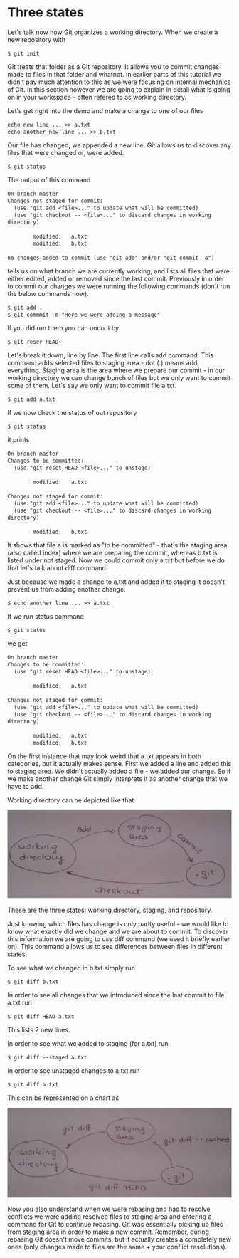 # Three states

Let's talk now how Git organizes a working directory. When we create a new repository with 

    $ git init 
    
Git treats that folder as a Git repository. It allows you to commit changes made to files in that folder and whatnot. In earlier parts of this tutorial we didn't pay much attention to this as we were focusing on internal mechanics of Git. In this section however we are going to explain in detail what is going on in your workspace - often refered to as working directory. 

Let's get right into the demo and make a change to one of our files 

    echo new line ... >> a.txt 
    echo another new line ... >> b.txt
    
Our file has changed, we appended a new line. Git allows us to discover any files that were changed or, were added. 

    $ git status 
    
The output of this command

    On branch master
    Changes not staged for commit:
      (use "git add <file>..." to update what will be committed)
      (use "git checkout -- <file>..." to discard changes in working directory)

            modified:   a.txt
            modified:   b.txt

    no changes added to commit (use "git add" and/or "git commit -a")

tells us on what branch we are currently working, and lists all files that were either edited, added or removed since the last commit. Previously in order to commit our changes we were running the following commands (don't run the below commands now).

    $ git add .
    $ git commmit -m "Here we were adding a message" 
    
If you did run them you can undo it by 

    $ git reser HEAD~
    
Let's break it down, line by line. The first line calls add command. This command adds selected files to staging area - dot (.) means add everything. Staging area is the area where we prepare our commit - in our working directory we can change bunch of files but we only want to commit some of them. Let's say we only want to commit file a.txt. 

    $ git add a.txt 
    
If we now check the status of out repository

    $ git status
    
it prints 

    On branch master
    Changes to be committed:
      (use "git reset HEAD <file>..." to unstage)

            modified:   a.txt

    Changes not staged for commit:
      (use "git add <file>..." to update what will be committed)
      (use "git checkout -- <file>..." to discard changes in working directory)

            modified:   b.txt

It shows  that file a is marked as "to be committed" - that's the staging area (also called index) where we are preparing the commit, whereas b.txt is listed under not staged. Now we could commit only a.txt but before we do that let's talk about diff command. 

Just because we made a change to a.txt and added it to staging it doesn't prevent us from adding another change. 

    $ echo another line ... >> a.txt 
    
If we run status command 

    $ git status 
    
we get 

    On branch master
    Changes to be committed:
      (use "git reset HEAD <file>..." to unstage)

            modified:   a.txt

    Changes not staged for commit:
      (use "git add <file>..." to update what will be committed)
      (use "git checkout -- <file>..." to discard changes in working directory)

            modified:   a.txt
            modified:   b.txt

On the first instance that may look weird that a.txt appears in both categories, but it actually makes sense. First we added a line and added this to staging area. We didn't actually added a file - we added our change. So if we make another change Git simply interprets it as another change that we have to add.

Working directory can be depicted like that 

![GIT-WORKING-DIRECTORY](https://github.com/karolgornicki/Articles/blob/master/img/git_tutorial/three_states.jpg)

These are the three states: working directory, staging, and repository.

Just knowing which files has change is only parlty useful - we would like to know what exactly did we change and we are about to commit. To discover this information we are going to use diff command (we used it briefly earlier on). This command allows us to see differences between files in different states.

To see what we changed in b.txt simply run 

    $ git diff b.txt
    
In order to see all changes that we introduced since the last commit to file a.txt run 

    $ git diff HEAD a.txt 
    
This lists 2 new lines. 

In order to see what we added to staging (for a.txt) run
    
    $ git diff --staged a.txt 
    
In order to see unstaged changes to a.txt run 

    $ git diff a.txt 
    
This can be represented on a chart as 

![CHART-DIFF-STAGES](https://github.com/karolgornicki/Articles/blob/master/img/git_tutorial/three_states_diff.jpg)

Now you also understand when we were rebasing and had to resolve conflicts we were adding resolved files to staging area and entering a command for Git to continue rebasing. Git was essentially picking up files from staging area in order to make a new commit. Remember, during rebasing Git doesn't move commits, but it actually creates a completely new ones (only changes made to files are the same + your conflict resolutions). 
